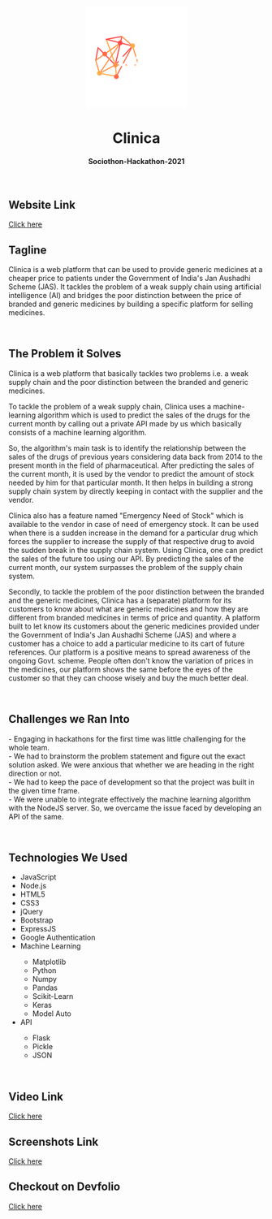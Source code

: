 <div align="center">
<img src="https://github.com/404Enigma/Sociothon-Hackathon-2021/blob/main/Extra/Clinica%20Logo.png">
<h1> Clinica</h1>
<h4>Sociothon-Hackathon-2021</h4>
</div>
&nbsp;
&nbsp;
<h2>Website Link</h2>
<a href="https://shrouded-basin-46770.herokuapp.com/">Click here</a>
&nbsp;
&nbsp;
<div>
<h2>Tagline</h2>
<p>Clinica is a web platform that can be used to provide generic medicines at a cheaper price to patients under the Government of India's Jan Aushadhi Scheme (JAS). It tackles the problem of a weak supply chain using artificial intelligence (AI) and bridges the poor distinction between the price of branded and generic medicines by building a specific platform for selling medicines.</p>
</div>
&nbsp;
&nbsp;
<div>
<h2>The Problem it Solves</h2>
<p>Clinica is a web platform that basically tackles two problems i.e. a weak supply chain and the poor distinction between the branded and generic medicines. 
</p><p>
To tackle the problem of a weak supply chain, Clinica uses a machine-learning algorithm which is used to predict the sales of the drugs for the current month by calling out a private API made by us which basically consists of a machine learning algorithm. 
</p><p>
So, the algorithm's main task is to identify the relationship between the sales of the drugs of previous years considering data back from 2014 to the present month in the field of pharmaceutical. After predicting the sales of the current month, it is used by the vendor to predict the amount of stock needed by him for that particular month. It then helps in building a strong supply chain system by directly keeping in contact with the supplier and the vendor.
</p><p>
Clinica also has a feature named "Emergency Need of Stock" which is available to the vendor in case of need of emergency stock. It can be used when there is a sudden increase in the demand for a particular drug which forces the supplier to increase the supply of that respective drug to avoid the sudden break in the supply chain system. Using Clinica, one can predict the sales of the future too using our API. By predicting the sales of the current month, our system surpasses the problem of the supply chain system.
</p><p>
Secondly, to tackle the problem of the poor distinction between the branded and the generic medicines, Clinica has a (separate) platform for its customers to know about what are generic medicines and how they are different from branded medicines in terms of price and quantity. A platform built to let know its customers about the generic medicines provided under the Government of India's Jan Aushadhi Scheme (JAS) and where a customer has a choice to add a particular medicine to its cart of future references. Our platform is a positive means to spread awareness of the ongoing Govt. scheme. People often don't know the variation of prices in the medicines, our platform shows the same before the eyes of the customer so that they can choose wisely and buy the much better deal.</p>
</div>
&nbsp;
&nbsp;
<div>
<h2>Challenges we Ran Into</h2>
<p>- Engaging in hackathons for the first time was little challenging for the whole team.
<br>
    - We had to brainstorm the problem statement and figure out the exact solution asked. We were anxious that whether we are heading in the right direction or not.
    <br>
    - We had to keep the pace of development so that the project was built in the given time frame.
    <br>
- We were unable to integrate effectively the machine learning algorithm with the NodeJS server. So, we overcame the issue faced by developing an API of the same.
</p>
</div>
&nbsp;
&nbsp;
<div>
<h2>Technologies We Used</h2>
<ul>
<li>JavaScript</li>
<li>Node.js</li>
<li>HTML5</li>
<li>CSS3</li>
<li>jQuery</li>
<li>Bootstrap</li>
<li>ExpressJS</li>
<li>Google Authentication</li>
<li>Machine Learning</li>
<ul>
<li>Matplotlib</li>
<li>Python</li>
<li>Numpy</li>
<li>Pandas</li>
<li>Scikit-Learn</li>
<li>Keras</li>
<li>Model Auto</li>
</ul>
</li>
<li>API</li>
<ul>
<li>Flask</li>
<li>Pickle</li>
<li>JSON</li>
</ul>
</ul>
</div>
&nbsp;
&nbsp;
<h2>Video Link</h2>
<a href="https://drive.google.com/file/d/1Yv_tCXfCpxK5ZP4PcmsBsbnPTk7pzz6i/view">Click here</a>
&nbsp;
&nbsp;
<h2>Screenshots Link</h2>
<a href="https://drive.google.com/drive/folders/1Ph5J4GyiYTuL0KJBiTLVCVxlGVdWoF5F?usp=sharing">Click here</a>
&nbsp;
&nbsp;
<h2>Checkout on Devfolio</h2>
<a href="https://devfolio.co/submissions/clinica-e4f7">Click here</a>
